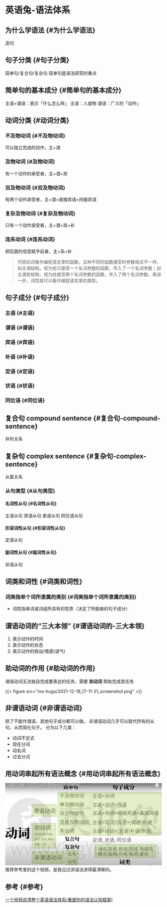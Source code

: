 # 英语兔-语法体系


## 为什么学语法 {#为什么学语法}

造句


## 句子分类 {#句子分类}

简单句/复合句/复杂句
简单句是语法研究的重点


## 简单句的基本成分 {#简单句的基本成分}

主语+谓语：表示「什么怎么样」
主语：人或物
谓语：广义的「动作」


## 动词分类 {#动词分类}


### 不及物动词 {#不及物动词}

可以独立完成的动作，主+谓


### 及物动词 {#及物动词}

有一个动作的承受者，主+谓+宾


### 双及物动词 {#双及物动词}

有两个动作承受者，主+谓+直接宾语+间接宾语


### 复杂及物动词 {#复杂及物动词}

只有一个动作承受者，主+谓+宾+补


### 连系动词 {#连系动词}

把后面的信息赋予前者，主+系+补

> 可把动词看作编程语言里的函数，五种不同的函数接受的参数格式不一样，如主谓结构，视为给只接受一个名词参数的函数，传入了一个名词参数；如主谓宾结构，视为给接受两个名词参数的函数，传入了两个名词参数。再进一步，词性就可以看作编程语言里的类型。


## 句子成分 {#句子成分}


### 主语 {#主语}


### 谓语 {#谓语}


### 宾语 {#宾语}


### 补语 {#补语}


### 定语 {#定语}


### 状语 {#状语}


### 同位语 {#同位语}


## 复合句 compound sentence {#复合句-compound-sentence}

并列关系


## 复杂句 complex sentence {#复杂句-complex-sentence}

从属关系


### 从句类型 {#从句类型}


#### 名词性从句 {#名词性从句}

主语从句
宾语从句
表语从句
同位语从句


#### 形容词性从句 {#形容词性从句}

定语从句


#### 副词性从句 {#副词性从句}

状语从句


## 词类和词性 {#词类和词性}


### 词类指单个词所隶属的类别 {#词类指单个词所隶属的类别}

<!--list-separator-->

-  词性指单词或词组所具有的性质（决定了所能做的句子成分）


## 谓语动词的“三大本领” {#谓语动词的-三大本领}

1.  表示动作的时间
2.  表示动作的状态
3.  表示动作的假设/情感(语气)


## 助动词的作用 {#助动词的作用}

谓语动词无法独自完成要表达的任务，需要 **助动词** 帮助完成其任务

{{< figure src="/ox-hugo/2021-12-18_17-11-21_screenshot.png" >}}


## 非谓语动词 {#非谓语动词}

除了不能作谓语，其他句子成分都可以做。
非谓语动词几乎可以取代所有的从句，从而简化句子。
分为以下几类：

-   动词不定式
-   现在分词
-   动名词
-   过去分词


## 用动词串起所有语法概念 {#用动词串起所有语法概念}

![](/ox-hugo/2021-12-18_18-38-22_screenshot.png)
推荐参考里的这个视频，是我见过讲语法讲得最清晰的。


## 参考 {#参考}

[一个视频说清整个英语语法体系(重塑你的语法认知框架)](https://www.youtube.com/watch?v=is7vn5URVcc&t=1340s)

